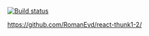 [![Build status](https://ci.appveyor.com/api/projects/status/0wwysab0os855692?svg=true)](https://ci.appveyor.com/project/RomanEvd/react-thunk1-2)

https://github.com/RomanEvd/react-thunk1-2/
